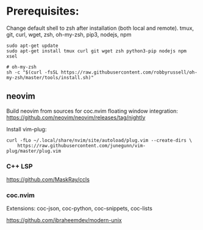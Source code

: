 # Prerequisites:
Change default shell to zsh after installation (both local and remote).
tmux, git, curl, wget, zsh, oh-my-zsh, pip3, nodejs, npm

```
sudo apt-get update
sudo apt-get install tmux curl git wget zsh python3-pip nodejs npm xsel

# oh-my-zsh
sh -c "$(curl -fsSL https://raw.githubusercontent.com/robbyrussell/oh-my-zsh/master/tools/install.sh)"
```

## neovim 
Build neovim from sources for coc.nvim floating window integration:
<https://github.com/neovim/neovim/releases/tag/nightly>

Install vim-plug:
```
curl -fLo ~/.local/share/nvim/site/autoload/plug.vim --create-dirs \
    https://raw.githubusercontent.com/junegunn/vim-plug/master/plug.vim
```

### C++ LSP
<https://github.com/MaskRay/ccls>

### coc.nvim
Extensions: coc-json, coc-python, coc-snippets, coc-lists



https://github.com/ibraheemdev/modern-unix
